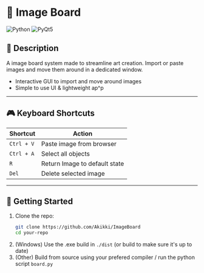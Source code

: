 # 🧩 Image Board

![Python](https://img.shields.io/badge/Python-3.9+-blue?logo=python)
![PyQt5](https://img.shields.io/badge/GUI-PyQt5-green)

## 📌 Description

A image board system made to streamline art creation. Import or paste images and move them around in a dedicated window.

- Interactive GUI to import and move around images
- Simple to use UI & lightweight ap^p

---

## 🎮 Keyboard Shortcuts

| Shortcut           | Action                            |
|--------------------|-----------------------------------|
| `Ctrl + V`         | Paste image from browser          |
| `Ctrl + A`         | Select all objects                |
| `R`                | Return Image to default state     |
| `Del`              | Delete selected image             |
---

## 🚀 Getting Started

1. Clone the repo:
   ```bash
   git clone https://github.com/Akikki/ImageBoard
   cd your-repo
2. (Windows) Use the .exe build in ```./dist``` (or build to make sure it's up to date)
2. (Other) Build from source using your prefered compiler / run the python script ```board.py```
